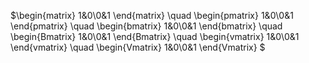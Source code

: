 
$\begin{matrix}
    1&0\\0&1
\end{matrix}
\quad
\begin{pmatrix}
    1&0\\0&1
\end{pmatrix}
\quad
\begin{bmatrix}
    1&0\\0&1
\end{bmatrix}
\quad
\begin{Bmatrix}
    1&0\\0&1
\end{Bmatrix}
\quad
\begin{vmatrix}
    1&0\\0&1
\end{vmatrix}
\quad
\begin{Vmatrix}
    1&0\\0&1
\end{Vmatrix}
$